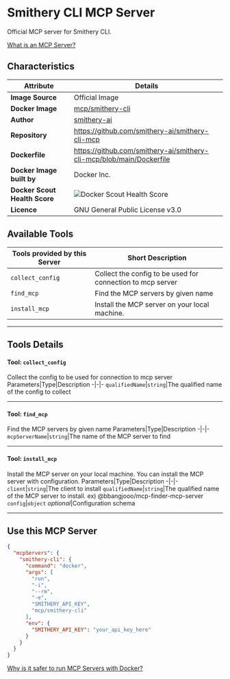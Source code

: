 # Smithery CLI MCP Server

Official MCP server for Smithery CLI.

[What is an MCP Server?](https://www.anthropic.com/news/model-context-protocol)

## Characteristics
Attribute|Details|
|-|-|
**Image Source**|Official Image
**Docker Image**|[mcp/smithery-cli](https://hub.docker.com/repository/docker/mcp/smithery-cli)
**Author**|[smithery-ai](https://github.com/smithery-ai)
**Repository**|https://github.com/smithery-ai/smithery-cli-mcp
**Dockerfile**|https://github.com/smithery-ai/smithery-cli-mcp/blob/main/Dockerfile
**Docker Image built by**|Docker Inc.
**Docker Scout Health Score**| ![Docker Scout Health Score](https://api.scout.docker.com/v1/policy/insights/org-image-score/badge/mcp/smithery-cli)
**Licence**|GNU General Public License v3.0

## Available Tools
Tools provided by this Server|Short Description
-|-
`collect_config`|Collect the config to be used for connection to mcp server|
`find_mcp`|Find the MCP servers by given name|
`install_mcp`|Install the MCP server on your local machine.|

---
## Tools Details

#### Tool: **`collect_config`**
Collect the config to be used for connection to mcp server
Parameters|Type|Description
-|-|-
`qualifiedName`|`string`|The qualified name of the config to collect

---
#### Tool: **`find_mcp`**
Find the MCP servers by given name
Parameters|Type|Description
-|-|-
`mcpServerName`|`string`|The name of the MCP server to find

---
#### Tool: **`install_mcp`**
Install the MCP server on your local machine. You can install the MCP server with configuration.
Parameters|Type|Description
-|-|-
`client`|`string`|The client to install
`qualifiedName`|`string`|The qualified name of the MCP server to install. ex) @bbangjooo/mcp-finder-mcp-server
`config`|`object` *optional*|Configuration schema

---
## Use this MCP Server

```json
{
  "mcpServers": {
    "smithery-cli": {
      "command": "docker",
      "args": [
        "run",
        "-i",
        "--rm",
        "-e",
        "SMITHERY_API_KEY",
        "mcp/smithery-cli"
      ],
      "env": {
        "SMITHERY_API_KEY": "your_api_key_here"
      }
    }
  }
}
```

[Why is it safer to run MCP Servers with Docker?](https://www.docker.com/blog/the-model-context-protocol-simplifying-building-ai-apps-with-anthropic-claude-desktop-and-docker/)
